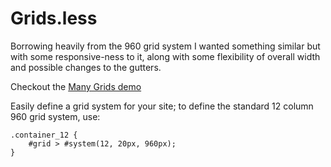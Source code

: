 # Grids.less

Borrowing heavily from the 960 grid system I wanted something similar but with some responsive-ness to it, along with some flexibility of overall width and possible changes to the gutters.

Checkout the [Many Grids demo](http://kalisjoshua.github.com/ManyGrids.LESS)

Easily define a grid system for your site; to define the standard 12 column 960 grid system, use:

```less
.container_12 {
    #grid > #system(12, 20px, 960px);
}
```